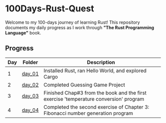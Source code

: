 # 100Days-Rust-Quest

Welcome to my 100-days journey of learning Rust! This repository documents my daily progress as I work through **"The Rust Programming Language"** book.

## Progress

| Day | Folder             | Description                                                                           |
| --- | ------------------ | ------------------------------------------------------------------------------------- |
| 1   | [day_01](./day_01) | Installed Rust, ran Hello World, and explored Cargo                                   |
| 2   | [day_02](./day_02) | Completed Guessing Game Project                                                       |
| 3   | [day_03](./day_03) | Finished Chap#3 from the book and the first exercise 'temperature conversion' program |
| 4   | [day_04](./day_04) | Completed the second exercise of Chapter 3: Fibonacci number generation program       |
